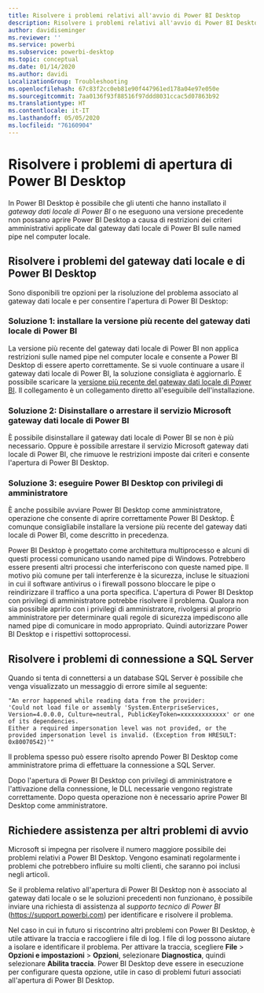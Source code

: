 ```yaml
---
title: Risolvere i problemi relativi all'avvio di Power BI Desktop
description: Risolvere i problemi relativi all'avvio di Power BI Desktop
author: davidiseminger
ms.reviewer: ''
ms.service: powerbi
ms.subservice: powerbi-desktop
ms.topic: conceptual
ms.date: 01/14/2020
ms.author: davidi
LocalizationGroup: Troubleshooting
ms.openlocfilehash: 67c83f2cc0eb81e90f447961ed178a04e97e050e
ms.sourcegitcommit: 7aa0136f93f88516f97ddd8031ccac5d07863b92
ms.translationtype: HT
ms.contentlocale: it-IT
ms.lasthandoff: 05/05/2020
ms.locfileid: "76160904"
---
```

# <a name="troubleshoot-opening-power-bi-desktop"></a>Risolvere i problemi di apertura di Power BI Desktop

In Power BI Desktop è possibile che gli utenti che hanno installato il *gateway dati locale di Power BI* o ne eseguono una versione precedente non possano aprire Power BI Desktop a causa di restrizioni dei criteri amministrativi applicate dal gateway dati locale di Power BI sulle named pipe nel computer locale.

## <a name="resolve-issues-with-the-on-premises-data-gateway-and-power-bi-desktop"></a>Risolvere i problemi del gateway dati locale e di Power BI Desktop

Sono disponibili tre opzioni per la risoluzione del problema associato al gateway dati locale e per consentire l'apertura di Power BI Desktop:

### <a name="resolution-1-install-the-latest-version-of-power-bi-on-premises-data-gateway"></a>Soluzione 1: installare la versione più recente del gateway dati locale di Power BI

La versione più recente del gateway dati locale di Power BI non applica restrizioni sulle named pipe nel computer locale e consente a Power BI Desktop di essere aperto correttamente. Se si vuole continuare a usare il gateway dati locale di Power BI, la soluzione consigliata è aggiornarlo. È possibile scaricare la [versione più recente del gateway dati locale di Power BI](https://go.microsoft.com/fwlink/?LinkId=698863). Il collegamento è un collegamento diretto all'eseguibile dell'installazione.

### <a name="resolution-2-uninstall-or-stop-the-power-bi-on-premises-data-gateway-microsoft-service"></a>Soluzione 2: Disinstallare o arrestare il servizio Microsoft gateway dati locale di Power BI

È possibile disinstallare il gateway dati locale di Power BI se non è più necessario. Oppure è possibile arrestare il servizio Microsoft gateway dati locale di Power BI, che rimuove le restrizioni imposte dai criteri e consente l'apertura di Power BI Desktop.

### <a name="resolution-3-run-power-bi-desktop-with-administrator-privilege"></a>Soluzione 3: eseguire Power BI Desktop con privilegi di amministratore

È anche possibile avviare Power BI Desktop come amministratore, operazione che consente di aprire correttamente Power BI Desktop. È comunque consigliabile installare la versione più recente del gateway dati locale di Power BI, come descritto in precedenza.

Power BI Desktop è progettato come architettura multiprocesso e alcuni di questi processi comunicano usando named pipe di Windows. Potrebbero essere presenti altri processi che interferiscono con queste named pipe. Il motivo più comune per tali interferenze è la sicurezza, incluse le situazioni in cui il software antivirus o i firewall possono bloccare le pipe o reindirizzare il traffico a una porta specifica. L'apertura di Power BI Desktop con privilegi di amministratore potrebbe risolvere il problema. Qualora non sia possibile aprirlo con i privilegi di amministratore, rivolgersi al proprio amministratore per determinare quali regole di sicurezza impediscono alle named pipe di comunicare in modo appropriato. Quindi autorizzare Power BI Desktop e i rispettivi sottoprocessi.

## <a name="resolve-issues-when-connecting-to-sql-server"></a>Risolvere i problemi di connessione a SQL Server

Quando si tenta di connettersi a un database SQL Server è possibile che venga visualizzato un messaggio di errore simile al seguente:

`"An error happened while reading data from the provider:`\
`'Could not load file or assembly 'System.EnterpriseServices, Version=4.0.0.0, Culture=neutral, PublicKeyToken=xxxxxxxxxxxxx' or one of its dependencies.`\
`Either a required impersonation level was not provided, or the provided impersonation level is invalid. (Exception from HRESULT: 0x80070542)'"`

Il problema spesso può essere risolto aprendo Power BI Desktop come amministratore prima di effettuare la connessione a SQL Server.

Dopo l'apertura di Power BI Desktop con privilegi di amministratore e l'attivazione della connessione, le DLL necessarie vengono registrate correttamente. Dopo questa operazione non è necessario aprire Power BI Desktop come amministratore.

## <a name="get-help-with-other-launch-issues"></a>Richiedere assistenza per altri problemi di avvio

Microsoft si impegna per risolvere il numero maggiore possibile dei problemi relativi a Power BI Desktop. Vengono esaminati regolarmente i problemi che potrebbero influire su molti clienti, che saranno poi inclusi negli articoli.

Se il problema relativo all'apertura di Power BI Desktop non è associato al gateway dati locale o se le soluzioni precedenti non funzionano, è possibile inviare una richiesta di assistenza al *supporto tecnico di Power BI* (<https://support.powerbi.com>) per identificare e risolvere il problema.

Nel caso in cui in futuro si riscontrino altri problemi con Power BI Desktop, è utile attivare la traccia e raccogliere i file di log. I file di log possono aiutare a isolare e identificare il problema. Per attivare la traccia, scegliere **File** > **Opzioni e impostazioni** > **Opzioni**, selezionare **Diagnostica**, quindi selezionare **Abilita traccia**. Power BI Desktop deve essere in esecuzione per configurare questa opzione, utile in caso di problemi futuri associati all'apertura di Power BI Desktop.
